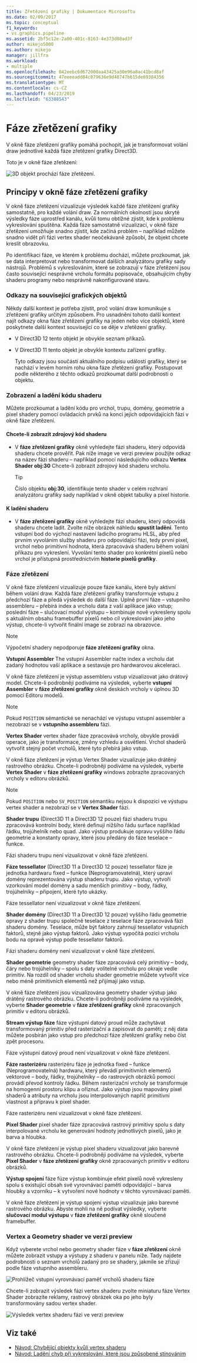 ```yaml
---
title: Zřetězení grafiky | Dokumentace Microsoftu
ms.date: 02/09/2017
ms.topic: conceptual
f1_keywords:
- vs.graphics.pipeline
ms.assetid: 2bf5c12e-2a00-401c-8163-4e373d08ad3f
author: mikejo5000
ms.author: mikejo
manager: jillfra
ms.workload:
- multiple
ms.openlocfilehash: 042eebc6d672000aa43425a30e96a8ac41bcd8af
ms.sourcegitcommit: 47eeeeadd84c879636e9d48747b615de69384356
ms.translationtype: MT
ms.contentlocale: cs-CZ
ms.lasthandoff: 04/23/2019
ms.locfileid: "63388543"
---
```

# <a name="graphics-pipeline-stages"></a>Fáze zřetězení grafiky
V okně fáze zřetězení grafiky pomáhá pochopit, jak je transformovat volání draw jednotlivé každá fáze zřetězení grafiky Direct3D.

 Toto je v okně fáze zřetězení:

 ![3D objekt prochází fáze zřetězení.](media/gfx_diag_demo_pipeline_stages_orientation.png)

## <a name="understanding-the-graphics-pipeline-stages-window"></a>Principy v okně fáze zřetězení grafiky
 V okně fáze zřetězení vizualizuje výsledek každé fáze zřetězení grafiky samostatně, pro každé volání draw. Za normálních okolností jsou skryté výsledky fáze uprostřed kanálu, kvůli tomu obtížné zjistit, kde k problému vykreslování spuštěna. Každá fáze samostatně vizualizací, v okně fáze zřetězení umožňuje snadno zjistit, kde začíná problém – například můžete snadno vidět při fázi vertex shader neočekávaně způsobí, že objekt chcete kreslit obrazovku.

 Po identifikaci fáze, ve kterém k problému dochází, můžete prozkoumat, jak se data interpretovat nebo transformovat dalších analyzátoru grafiky sady nástrojů. Problémů s vykreslováním, které se zobrazují v fáze zřetězení jsou často související nesprávné vrcholu formátu popisovače, obsahujícím chyby shaderu programy nebo nesprávně nakonfigurované stavu.

### <a name="links-to-related-graphics-objects"></a>Odkazy na související grafických objektů
 Někdy další kontext je potřeba zjistit, proč volání draw komunikuje s zřetězení grafiky určitým způsobem. Pro usnadnění tohoto další kontext najít odkazy okna fáze zřetězení grafiky na jeden nebo více objektů, které poskytnete další kontext související co se děje v zřetězení grafiky.

- V Direct3D 12 tento objekt je obvykle seznam příkazů.

- V Direct3D 11 tento objekt je obvykle kontextu zařízení grafiky.

  Tyto odkazy jsou součástí aktuálního podpisu událostí grafiky, který se nachází v levém horním rohu okna fáze zřetězení grafiky. Postupovat podle některého z těchto odkazů prozkoumat další podrobnosti o objektu.

### <a name="viewing-and-debugging-shader-code"></a>Zobrazení a ladění kódu shaderu
 Můžete prozkoumat a ladění kódu pro vrchol, trupu, domény, geometrie a pixel shadery pomocí ovládacích prvků na konci jejich odpovídajících fází v okně fáze zřetězení.

#### <a name="to-view-a-shaders-source-code"></a>Chcete-li zobrazit zdrojový kód shaderu

- V **fáze zřetězení grafiky** okně vyhledejte fázi shaderu, který odpovídá shaderu chcete prověřit. Pak níže image ve verzi preview použijte odkaz na název fázi shaderu – například pomocí následujícího odkazu **Vertex Shader obj:30** Chcete-li zobrazit zdrojový kód shaderu vrcholu.

    > [!TIP]
    > Číslo objektu **obj:30**, identifikuje tento shader v celém rozhraní analyzátoru grafiky sady například v okně objekt tabulky a pixel historie.

#### <a name="to-debug-a-shader"></a>K ladění shaderu

- V **fáze zřetězení grafiky** okně vyhledejte fázi shaderu, který odpovídá shaderu chcete ladit. Zvolte níže obrázek náhledu **spustit ladění**. Tento vstupní bod do výchozí nastavení ladicího programu HLSL, aby před prvním vyvoláním služby shaderu pro odpovídající fázi, tedy první pixel, vrchol nebo primitivní hodnota, která zpracovává shaderu během volání příkazu pro vykreslení. Vyvolání tento shader pro konkrétní pixelů nebo vrchol je přístupná prostřednictvím **historie pixelů grafiky**.

### <a name="the-pipeline-stages"></a>Fáze zřetězení
 V okně fáze zřetězení vizualizuje pouze fáze kanálu, které byly aktivní během volání draw. Každá fáze zřetězení grafiky transformuje vstupu z předchozí fáze a předá výsledek do další fáze. Úplně první fáze – vstupního assembleru – přebírá index a vrcholu data z vaší aplikace jako vstup; poslední fáze – slučovací modul výstupu – kombinuje nově vykresleny spolu s aktuálním obsahu framebuffer pixelů nebo cíl vykreslování jako jeho výstup, chcete-li vytvořit finální image se zobrazí na obrazovce.

> [!NOTE]
> Výpočetní shadery nepodporuje **fáze zřetězení grafiky** okna.

 **Vstupní Assembler** The vstupní Assembler načte index a vrcholu dat zadaný hodnotou vaší aplikace a sestavuje pro hardwarovou akceleraci.

 V okně fáze zřetězení je výstup assembleru vstup vizualizovat jako drátový model. Chcete-li podrobněji podíváme na výsledek, vyberte **vstupní Assembler** v **fáze zřetězení grafiky** okně deskách vrcholy v úplnou 3D pomocí Editoru modelů.

> [!NOTE]
> Pokud `POSITION` sémantické se nenachází ve výstupu vstupní assembler a nezobrazí se v **vstupního assembleru** fázi.

 **Vertex Shader** vertex shader fáze zpracovává vrcholy, obvykle provádí operace, jako je transformace, změny vzhledu a osvětlení. Vrchol shaderů vytvořit stejný počet vrcholů, které tyto přebírá jako vstup.

 V okně fáze zřetězení je výstup Vertex Shader vizualizuje jako drátěný rastrového obrázku. Chcete-li podrobněji podíváme na výsledek, vyberte **Vertex Shader** v **fáze zřetězení grafiky** windows zobrazíte zpracovaných vrcholy v editoru obrázků.

> [!NOTE]
> Pokud `POSITION` nebo `SV_POSITION` sémantiku nejsou k dispozici ve výstupu vertex shader a nezobrazí se v **Vertex Shader** fázi.

 **Shader trupu** (Direct3D 11 a Direct3D 12 pouze) fázi shaderu trupu zpracovává kontrolní body, které definují nižšího řádu surface například řádku, trojúhelník nebo quad. Jako výstup produkuje opravu vyššího řádu geometrie a konstanty opravy, které jsou předány do fáze teselace – funkce.

 Fázi shaderu trupu není vizualizovat v okně fáze zřetězení.

 **Fáze tessellator** (Direct3D 11 a Direct3D 12 pouze) tessellator fáze je jednotka hardwaru fixed – funkce (Neprogramovatelná), který upraví domény reprezentována výstup shaderu trupu. Jako výstup, vytvoří vzorkování model domény a sadu menších primitivy – body, řádky, trojúhelníky – připojení, které tyto ukázky.

 Fáze tessellator není vizualizovat v okně fáze zřetězení.

 **Shader domény** (Direct3D 11 a Direct3D 12 pouze) vyššího řádu geometrie opravy z shader trupu společně teselace z teselace fáze zpracovává fázi shaderu domény. Teselace, může být faktory zahrnují tessellator vstupních faktorů, stejně jako výstup faktorů. Jako výstup vypočítá pozici vrcholu bodu na opravě výstup podle tessellator faktorů.

 Fázi shaderu domény není vizualizovat v okně fáze zřetězení.

 **Shader geometrie** geometry shader fáze zpracovává celý primitivy – body, čáry nebo trojúhelníky – spolu s daty volitelné vrcholu pro okraje vedle primitiv. Na rozdíl od shader vrcholu shader geometrie můžete vytvořit více nebo méně primitivních elementů než přijímají jako vstup.

 V okně fáze zřetězení jsou vizualizována geometry shader výstup jako drátěný rastrového obrázku. Chcete-li podrobněji podíváme na výsledek, vyberte **Shader geometrie** v **fáze zřetězení grafiky** okně zpracovaných primitiv v editoru obrázků.

 **Stream výstup fáze** fáze výstupní datový proud může zachytávat transformovaný primitiv před rasterizační a zapisovat do paměti; z něj data můžete posbírán jako vstup pro předchozí fáze zřetězení grafiky nebo číst zpět procesoru.

 Fáze výstupní datový proud není vizualizovat v okně fáze zřetězení.

 **Fáze rasterizéru** rasterizéru fáze je jednotka fixed – funkce (Neprogramovatelná) hardwaru, který převádí primitivních elementů vektorové – body, řádky, trojúhelníky – do rastrových obrázků pomocí provádí převod kontroly řádku. Během rasterizační vrcholy se transformuje na homogenní prostoru klipu a oříznut. Jako výstup jsou mapovány pixel shaderů a atributy na vrcholu jsou interpolovaných napříč primitivní vlastnost a přípravu k pixel shader.

 Fáze rasterizéru není vizualizovat v okně fáze zřetězení.

 **Pixel Shader** pixel shader fáze zpracovává rastrový primitivy spolu s daty interpolované vrcholu ke generování hodnoty jednotlivých pixelů, jako je barva a hloubka.

 V okně fáze zřetězení je výstup pixel shaderu vizualizovat jako barevné rastrového obrázku. Chcete-li podrobněji podíváme na výsledek, vyberte **Pixel Shader** v **fáze zřetězení grafiky** okně zpracovaných primitiv v editoru obrázků.

 **Výstup spojení** fáze fúze výstup kombinuje efekt pixelů nově vykresleny spolu s existující obsah své vyrovnávací paměti odpovídající – barva hloubky a vzorníku – k vytvoření nové hodnoty v těchto vyrovnávací paměti.

 V okně fáze zřetězení je výstup spojení výstup vizualizuje jako barevné rastrového obrázku. Abyste mohli na ně podívat výsledky, vyberte **slučovací modul výstupu** v **fáze zřetězení grafiky** okně sloučené framebuffer.

### <a name="vertex-and-geometry-shader-preview"></a>Vertex a Geometry shader ve verzi preview
 Když vyberete vrchol nebo geometry shader fáze v **fáze zřetězení** okně můžete zobrazit vstupy a výstupy z shaderu v panelu níže.  Tady najdete podrobnosti o seznam vrcholů zadaný pro se shadery, jakmile se zřizují podle fáze vstupního assembleru.

 ![Prohlížeč vstupní vyrovnávací paměť vrcholů shaderu fáze](media/gfx_diag_vertex_shader_inbuffers.png)

 Chcete-li zobrazit výsledek fázi vertex shaderu zvolte miniaturu fáze Vertex Shader zobrazíte reklamy, rastrový obrázek oka po jeho byly transformovány sadou vertex shader.

 ![Výsledek vertex shaderu fázi ve verzi preview](media/gfx_diag_vertex_shader_preview.png)

## <a name="see-also"></a>Viz také
- [Návod: Chybějící objekty kvůli vertex shaderu](walkthrough-missing-objects-due-to-vertex-shading.md)
- [Návod: Ladění chyb při vykreslování, které jsou způsobené stínováním](walkthrough-debugging-rendering-errors-due-to-shading.md)
